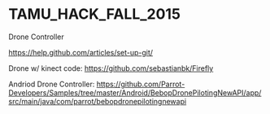 # TAMU_HACK_FALL_2015
Drone Controller


https://help.github.com/articles/set-up-git/

Drone w/ kinect code:
https://github.com/sebastianbk/Firefly

Andriod Drone Controller:
https://github.com/Parrot-Developers/Samples/tree/master/Android/BebopDronePilotingNewAPI/app/src/main/java/com/parrot/bebopdronepilotingnewapi
